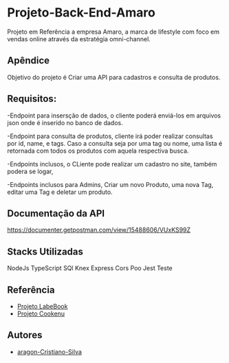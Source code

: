 # Projeto-Back-End-Amaro

Projeto em Referência a empresa Amaro, a marca de lifestyle com foco em vendas online
através da estratégia omni-channel.

## Apêndice

Objetivo do projeto é Criar uma API para cadastros e consulta de produtos.

## Requisitos:

-Endpoint para insersção de dados, o cliente poderá enviá-los em arquivos json onde é
inserido no banco de dados.

-Endpoint para consulta de produtos, cliente irá poder realizar consultas por id, name, e tags.
Caso a consulta seja por uma tag ou nome, uma lista é retornada com todos os produtos com aquela
respectiva busca.

-Endpoints inclusos, o CLiente pode realizar um cadastro no site, também podera se logar,

-Endpoints inclusos para Admins, Criar um novo Produto, uma nova Tag, editar uma Tag e deletar um produto.


## Documentação da API

https://documenter.getpostman.com/view/15488606/VUxKS99Z

## Stacks Utilizadas

NodeJs
TypeScript
SQl
Knex
Express
Cors
Poo
Jest
Teste


## Referência

 - [Projeto LabeBook](https://github.com/future4code/aragon-Cristiano-Silva/pull/70)
 - [Projeto Cookenu](https://github.com/future4code/aragon-Cristiano-Silva/pull/66)


## Autores

- [aragon-Cristiano-Silva](https://github.com/Cristiano-cyber/)
